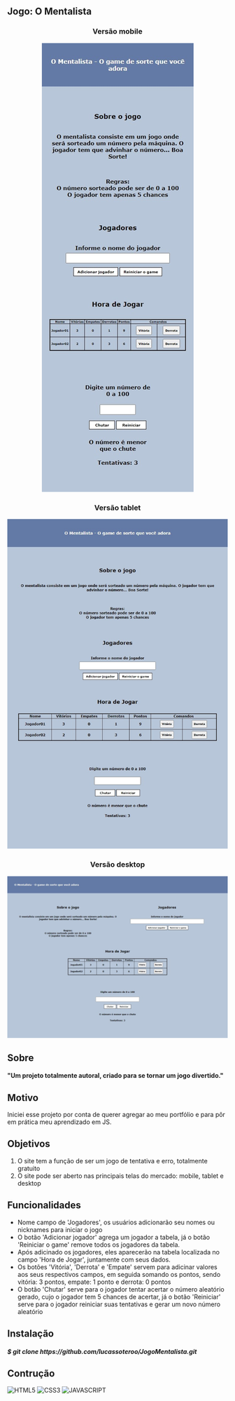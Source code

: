 <h2>Jogo: O Mentalista</h2>

<section>
  
  <h3 align="center">Versão mobile</h3>
  <p align="center"> <img src="./templates/mobile.jpeg"/> </p>
  
</section>

<section>
  
  <h3 align="center">Versão tablet</h3>
  <p align="center"> <img src="./templates/tablet.jpeg" /> </p>
  
</section>

<section>
  
  <h3 align="center">Versão desktop</h3>
  <p align="center"> <img src="./templates/desktop.jpeg" /> </p>  
  
</section>

<h2>Sobre</h2>

<h4>"Um projeto totalmente autoral, criado para se tornar um jogo divertido."</h4>

<h2>Motivo</h2>

<p>Iniciei esse projeto por conta de querer agregar ao meu portfólio e para pôr em prática meu aprendizado em JS.</p>

<h2>Objetivos</h2>

<ol>
    <li>O site tem a função de ser um jogo de tentativa e erro, totalmente gratuito</li>
    <li>O site pode ser aberto nas principais telas do mercado: mobile, tablet e desktop</li>
</ol>

<h2>Funcionalidades</h2>

<ul>
    <li>Nome campo de 'Jogadores', os usuários adicionarão seu nomes ou nicknames para iniciar o jogo</li>
    <li>O botão 'Adicionar jogador' agrega um jogador a tabela, já o botão 'Reiniciar o game' remove todos os jogadores da tabela.</li>
    <li>Após adicinado os jogadores, eles aparecerão na tabela localizada no campo 'Hora de Jogar', juntamente com seus dados.</li>
    <li>Os botões 'Vitória', 'Derrota' e 'Empate' servem para adicinar valores aos seus respectivos campos, em seguida somando os pontos, sendo vitória: 3 pontos, empate: 1 ponto e derrota: 0 pontos</li>
    <li>O botão 'Chutar' serve para o jogador tentar acertar o número aleatório gerado, cujo o jogador tem 5 chances de acertar, já o botão 'Reiniciar' serve para o jogador reiniciar suas tentativas e gerar um novo número aleatório</li>
</ul>

<h2>Instalação</h2>
  
<h5>$ git clone https://github.com/lucassoteroo/JogoMentalista.git</h5> 

<h2>Contrução</h2>

![HTML5](https://img.shields.io/badge/-HTML5-E34F26?style=flat-square&logo=html5&logoColor=ffffff)
![CSS3](https://img.shields.io/badge/-CSS3-1572B6?style=flat-square&logo=css3)
![JAVASCRIPT](https://img.shields.io/badge/-JAVASCRIPT-F7DF1E?style=flat-square&logo=javascript&logoColor=ffffff)
